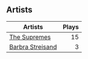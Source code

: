 ## Artists
Artists | Plays 
----- | -----: 
[The Supremes](/artists/the-supremes-784579) | 15
[Barbra Streisand](/artists/barbra-streisand-31892) | 3

